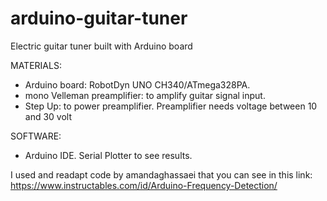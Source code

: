 # arduino-guitar-tuner
Electric guitar tuner built with Arduino board

MATERIALS:
- Arduino board: RobotDyn UNO CH340/ATmega328PA.
- mono Velleman preamplifier: to amplify guitar signal input.
- Step Up: to power preamplifier. Preamplifier needs voltage between 10 and 30 volt

SOFTWARE:
- Arduino IDE. Serial Plotter to see results.

I used and readapt code by amandaghassaei that you can see in this link:
https://www.instructables.com/id/Arduino-Frequency-Detection/
